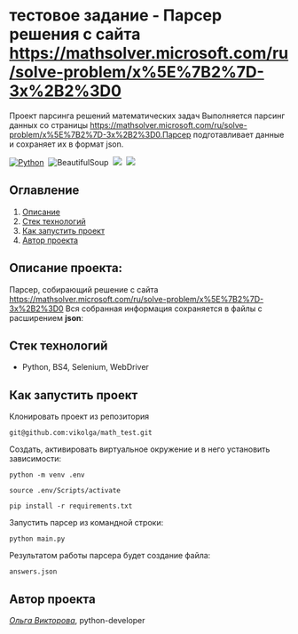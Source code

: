 # тестовое задание - Парсер решения с сайта https://mathsolver.microsoft.com/ru/solve-problem/x%5E%7B2%7D-3x%2B2%3D0

Проект парсинга решений математических задач
Выполняется парсинг данных со страницы https://mathsolver.microsoft.com/ru/solve-problem/x%5E%7B2%7D-3x%2B2%3D0.Парсер подготавливает данные и сохраняет их в формат json.

[![Python](https://img.shields.io/badge/-Python-464646?style=flat&logo=Python&logoColor=ffffff&color=013220)](https://www.python.org/)&nbsp;
![BeautifulSoup](https://img.shields.io/badge/BeautifulSoup-DC382D.svg?&style=flat&logo=BeautifulSoup&logoColor=white)&nbsp;
<img src=https://img.shields.io/badge/Framework-Selenium-brightgreen>&nbsp;
<img src=https://img.shields.io/badge/WebDriver-ChromeDriver-blue>&nbsp;


## Оглавление
1. [Описание](#описание)
2. [Стек технологий](##стек-технологий)
3. [Как запустить проект](##как-запустить-проект)
4. [Автор проекта](##автор-проекта)


## Описание проекта:

Парсер, собирающий решение с сайта https://mathsolver.microsoft.com/ru/solve-problem/x%5E%7B2%7D-3x%2B2%3D0
Вся собранная информация сохраняется в файлы с расширением **json**:

## Стек технологий
- Python, BS4, Selenium, WebDriver

## Как запустить проект

Клонировать проект из репозитория
```
git@github.com:vikolga/math_test.git
```

Создать, активировать виртуальное окружение и в него установить зависимости:

```
python -m venv .env
```

```
source .env/Scripts/activate
```

```
pip install -r requirements.txt
```

Запустить парсер из командной строки:

```
python main.py
```

Результатом работы парсера будет создание файла:

```
answers.json
```

## Автор проекта
_[Ольга Викторова](https://github.com/vikolga/)_, python-developer
